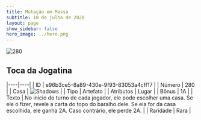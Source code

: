 ```yaml
---
title: Mutação em Massa
subtitle: 10 de julho de 2020
layout: page
show_sidebar: false
hero_image: ../hero.png
---
```


![280](https://cdn.keyforgegame.com/media/card_front/pt/479_280_HWP5M5CW56R3_pt.png)

## Toca da Jogatina

|----|----|
| ID | e96b3ce5-8a89-430e-9f93-83053a4cff17 |
| Número | 280 |
| Casa | ![Shadows](https://archonarcana.com/images/thumb/e/ee/Shadows.png/22px-Shadows.png "Sombras") |
| Tipo | Artefato |
| Atributos | Lugar |
| Bônus | 1A |
| Texto | No início do turno de cada jogador, ele pode escolher uma casa. Se ele o fizer, revele a carta do topo do baralho dele. Se ela for da casa escolhida, ele ganha 2A. Caso contrário, ele perde 2A. |
| Raridade | Rara |
